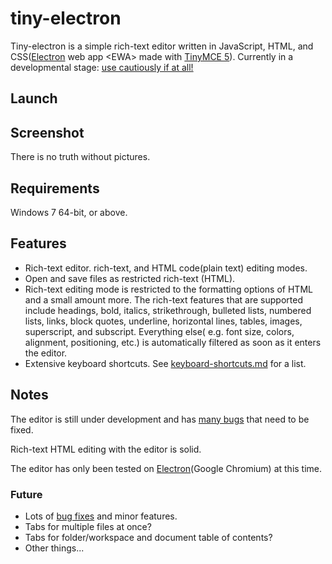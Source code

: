 # tiny-electron

Tiny-electron is a simple rich-text editor written in JavaScript, HTML, and CSS([Electron](https://www.electronjs.org/) web app \<EWA\> made with [TinyMCE 5](https://github.com/tinymce/tinymce)). Currently in a developmental stage: [use cautiously if at all!](#Notes)

## Launch

## Screenshot

There is no truth without pictures.

## Requirements

Windows 7 64-bit, or above.

## Features

* Rich-text editor. rich-text, and HTML code(plain text) editing modes.
* Open and save files as restricted rich-text (HTML).
* Rich-text editing mode is restricted to the formatting options of HTML and a small amount more. The rich-text features that are supported include headings, bold, italics, strikethrough, bulleted lists, numbered lists, links, block quotes, underline, horizontal lines, tables, images, superscript, and subscript. Everything else( e.g. font size, colors, alignment, positioning, etc.) is automatically filtered as soon as it enters the editor.
* Extensive keyboard shortcuts. See [keyboard-shortcuts.md](docs/keyboard-shortcuts.md) for a list.

## Notes

The editor is still under development and has [many bugs](docs/bugs-and-to-do.md) that need to be fixed.



Rich-text HTML editing with the editor is solid.

The editor has only been tested on [Electron](https://www.electronjs.org/)(Google Chromium) at this time.


### Future

* Lots of [bug fixes](docs/bugs-and-to-do.md) and minor features.
* Tabs for multiple files at once?
* Tabs for folder/workspace and document table of contents?
* Other things...


